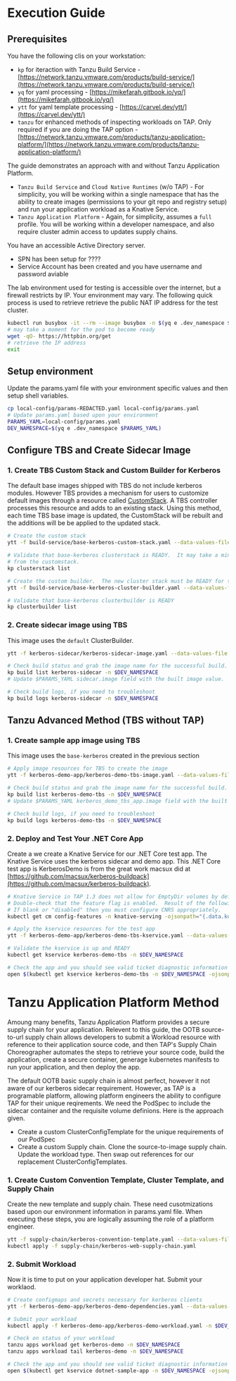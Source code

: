 # Execution Guide

## Prerequisites

You have the following clis on your workstation:

- `kp` for iteraction with Tanzu Build Service - [https://network.tanzu.vmware.com/products/build-service/](https://network.tanzu.vmware.com/products/build-service/)
- `yq` for yaml processing - [https://mikefarah.gitbook.io/yq/](https://mikefarah.gitbook.io/yq/)
- `ytt` for yaml template processing - [https://carvel.dev/ytt/](https://carvel.dev/ytt/)
- `tanzu` for enhanced methods of inspecting workloads on TAP.  Only required if you are doing the TAP option - [https://network.tanzu.vmware.com/products/tanzu-application-platform/](https://network.tanzu.vmware.com/products/tanzu-application-platform/)

The guide demonstrates an approach with and without Tanzu Application Platform.

- `Tanzu Build Service` and `Cloud Native Runtimes` (w/o TAP) - For simplicity, you will be working within a single namespace that has the ability to create images (permissions to your git repo and registry setup) and run your application workload as a Knative Service.
- `Tanzu Application Platform` - Again, for simplicity, assumes a `full` profile.  You will be working within a developer namespace, and also require cluster admin access to updates supply chains.

You have an accessible Active Directory server.

- SPN has been setup for ????
- Service Account has been created and you have username and password aviable

The lab environment used for testing is accessible over the internet, but a firewall restricts by IP.  Your environment may vary.  The following quick process is used to retrieve retrieve the public NAT IP address for the test cluster.

```bash
kubectl run busybox -it --rm --image busybox -n $(yq e .dev_namespace $PARAMS_YAML) -- /bin/sh
# may take a moment for the pod to become ready
wget -qO- https://httpbin.org/get
# retrieve the IP address
exit
```

## Setup environment

Update the params.yaml file with your environment specific values and then setup shell variables.

```bash
cp local-config/params-REDACTED.yaml local-config/params.yaml
# Update params.yaml based upon your environment
PARAMS_YAML=local-config/params.yaml
DEV_NAMESPACE=$(yq e .dev_namespace $PARAMS_YAML)
```

## Configure TBS and Create Sidecar Image

### 1. Create TBS Custom Stack and Custom Builder for Kerberos

The default base images shipped with TBS do not include kerberos modules.  However TBS provides a mechanism for users to customize default images through a resource called [CustomStack](https://docs.vmware.com/en/Tanzu-Build-Service/1.6/vmware-tanzu-build-service/GUID-managing-custom-stacks.html).  A TBS controller processes this resource and adds to an existing stack.  Using this method, each time TBS base image is updated, the CustomStack will be rebuilt and the additions will be be applied to the updated stack.

```bash
# Create the custom stack
ytt -f build-service/base-kerberos-custom-stack.yaml --data-values-file $PARAMS_YAML | kubectl apply -n $DEV_NAMESPACE -f -

# Validate that base-kerberos clusterstack is READY.  It may take a minute or so for the operator to create the clusterstack 
# from the customstack.
kp clusterstack list

# Create the custom builder.  The new cluster stack must be READY for the builder to be successful
ytt -f build-service/base-kerberos-cluster-builder.yaml --data-values-file $PARAMS_YAML | kubectl apply  -f -

# Validate that base-kerberos clusterbuilder is READY
kp clusterbuilder list
```

### 2. Create sidecar image using TBS

This image uses the `default` ClusterBuilder.  

```bash
ytt -f kerberos-sidecar/kerberos-sidecar-image.yaml --data-values-file $PARAMS_YAML | kubectl apply -n $DEV_NAMESPACE -f -

# Check build status and grab the image name for the successful build. 
kp build list kerberos-sidecar -n $DEV_NAMESPACE
# Update $PARAMS_YAML sidecar.image field with the built image value.

# Check build logs, if you need to troubleshoot
kp build logs kerberos-sidecar -n $DEV_NAMESPACE
```

## Tanzu Advanced Method (TBS without TAP)

### 1. Create sample app image using TBS

This image uses the `base-kerberos` created in the previous section

```bash
# Apply image resources for TBS to create the image
ytt -f kerberos-demo-app/kerberos-demo-tbs-image.yaml --data-values-file $PARAMS_YAML | kubectl apply -n $DEV_NAMESPACE -f -

# Check build status and grab the image name for the successful build. 
kp build list kerberos-demo-tbs -n $DEV_NAMESPACE
# Update $PARAMS_YAML kerberos_demo_tbs_app.image field with the built image value.

# Check build logs, if you need to troubleshoot
kp build logs kerberos-demo-tbs -n $DEV_NAMESPACE
```

### 2. Deploy and Test Your .NET Core App

Create a we create a Knative Service for our .NET Core test app.  The Knative Service uses the kerberos sidecar and demo app.  This .NET Core test app is KerberosDemo is from the great work macsux did at [https://github.com/macsux/kerberos-buildpack](https://github.com/macsux/kerberos-buildpack).

```bash
# Knative Service in TAP 1.3 does not allow for EmptyDir volumes by default. This must be enabed via feature flag.
# Double-check that the feature flag is enabled.  Result of the following command should be "enabled".
# If blank or "disabled" then you must configure CNRS appropriately.
kubectl get cm config-features -n knative-serving -ojsonpath="{.data.kubernetes\.podspec-volumes-emptydir}"

# Apply the kservice resources for the test app
ytt -f kerberos-demo-app/kerberos-demo-tbs-kservice.yaml --data-values-file $PARAMS_YAML | kubectl apply -n $DEV_NAMESPACE -f -

# Validate the kservice is up and READY
kubectl get kservice kerberos-demo-tbs -n $DEV_NAMESPACE

# Check the app and you should see valid ticket diagnostic information
open $(kubectl get kservice kerberos-demo-tbs -n $DEV_NAMESPACE -ojsonpath="{.status.url}")/diag
```

# Tanzu Application Platform Method

Amoung many benefits, Tanzu Application Platform provides a secure supply chain for your application.  Relevent to this guide, the OOTB source-to-url supply chain allows developers to submit a Workload resource with reference to their application source code, and then TAP's Supply Chain Choreographer automates the steps to retrieve your source code, build the application, create a secure container, generage kubernetes manifests to run your application, and then deploy the app.

The default OOTB basic supply chain is almost perfect, however it not aware of our kerberos sidecar requirement.  However, as TAP is a programable platform, allowing platform engineers the ability to configure TAP for their unique reqirements.  We need the PodSpec to include the sidecar container and the requisite volume definions.  Here is the approach given.

- Create a custom ClusterConfigTemplate for the unique requirements of our PodSpec
- Create a custom Supply chain. Clone the source-to-image supply chain.  Update the workload type.  Then swap out references for our replacement ClusterConfigTemplates.

### 1. Create Custom Convention Template, Cluster Template, and Supply Chain

Create the new template and supply chain.  These need cusotmizations based upon our environment information in params.yaml file.  When executing these steps, you are logically assuming the role of a platform engineer.

```bash
ytt -f supply-chain/kerberos-convention-template.yaml --data-values-file $PARAMS_YAML | kubectl apply -f -
kubectl apply -f supply-chain/kerberos-web-supply-chain.yaml
```

### 2. Submit Workload

Now it is time to put on your application developer hat.  Submit your worklaod.

```bash
# Create configmaps and secrets necessary for kerberos clients
ytt -f kerberos-demo-app/kerberos-demo-dependencies.yaml --data-values-file $PARAMS_YAML | kubectl apply -n $DEV_NAMESPACE -f -

# Submit your workload
kubectl apply -f kerberos-demo-app/kerberos-demo-workload.yaml -n $DEV_NAMESPACE

# Check on status of your workload
tanzu apps workload get kerberos-demo -n $DEV_NAMESPACE
tanzu apps workload tail kerberos-demo -n $DEV_NAMESPACE

# Check the app and you should see valid ticket diagnostic information
open $(kubectl get kservice dotnet-sample-app -n $DEV_NAMESPACE -ojsonpath="{.status.url}")/diag
```
